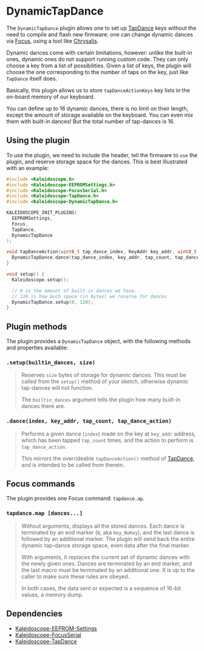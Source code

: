 # DynamicTapDance

The `DynamicTapDance` plugin allows one to set up [TapDance][plugin:tapdance] keys
without the need to compile and flash new firmware: one can change dynamic
dances via [Focus][plugin:focus], using a tool like [Chrysalis][chrysalis].

 [plugin:tapdance]: Kaleidoscope-TapDance.md
 [plugin:focus]: Kaleidoscope-FocusSerial.md
 [chrysalis]: https://github.com/keyboardio/Chrysalis

Dynamic dances come with certain limitations, however: unlike the built-in ones,
dynamic ones do not support running custom code. They can only choose a key from
a list of possibilities. Given a list of keys, the plugin will choose the one
corresponding to the number of taps on the key, just like `TapDance` itself does.

Basically, this plugin allows us to store `tapDanceActionKeys` key lists in the
on-board memory of our keyboard.

You can define up to 16 dynamic dances, there is no limit on their length,
except the amount of storage available on the keyboard. You can even mix them
with built-in dances! But the total number of tap-dances is 16.

## Using the plugin

To use the plugin, we need to include the header, tell the firmware to `use` the
plugin, and reserve storage space for the dances. This is best illustrated with
an example:

```c++
#include <Kaleidoscope.h>
#include <Kaleidoscope-EEPROMSettings.h>
#include <Kaleidoscope-FocusSerial.h>
#include <Kaleidoscope-TapDance.h>
#include <Kaleidoscope-DynamicTapDance.h>

KALEIDOSCOPE_INIT_PLUGINS(
  EEPROMSettings,
  Focus,
  TapDance,
  DynamicTapDance
);

void tapDanceAction(uint8_t tap_dance_index, KeyAddr key_addr, uint8_t tap_count, kaleidoscope::plugin::TapDance::ActionType tap_dance_action) {
  DynamicTapDance.dance(tap_dance_index, key_addr, tap_count, tap_dance_action);
}

void setup() {
  Kaleidoscope.setup();

  // 0 is the amount of built-in dances we have.
  // 128 is how much space (in bytes) we reserve for dances.
  DynamicTapDance.setup(0, 128);
}
```

## Plugin methods

The plugin provides a `DynamicTapDance` object, with the following methods and properties available:

### `.setup(builtin_dances, size)`

> Reserves `size` bytes of storage for dynamic dances. This must be called from
> the `setup()` method of your sketch, otherwise dynamic tap-dances will not
> function.
>
> The `builtin_dances` argument tells the plugin how many built-in dances there
> are.

### `.dance(index, key_addr, tap_count, tap_dance_action)`

> Performs a given dance (`index`) made on the key at `key_addr` address, which
> has been tapped `tap_count` times, and the action to perform is
> `tap_dance_action`.
>
> This mirrors the overrideable `tapDanceAction()` method of
> [TapDance][plugin:tapdance], and is intended to be called from therein.

## Focus commands

The plugin provides one Focus command: `tapdance.ap`.

### `tapdance.map [dances...]`

> Without arguments, displays all the stored dances. Each dance is terminated by
> an end marker (`0`, aka `Key_NoKey`), and the last dance is followed by an
> additional marker. The plugin will send back the entire dynamic tap-dance
> storage space, even data after the final marker.
>
> With arguments, it replaces the current set of dynamic dances with the newly
> given ones. Dances are terminated by an end marker, and the last macro must be
> terminated by an additional one. It is up to the caller to make sure these
> rules are obeyed.
>
> In both cases, the data sent or expected is a sequence of 16-bit values, a
> memory dump.

## Dependencies

* [Kaleidoscope-EEPROM-Settings](Kaleidoscope-EEPROM-Settings.md)
* [Kaleidoscope-FocusSerial](Kaleidoscope-FocusSerial.md)
* [Kaleidoscope-TapDance](Kaleidoscope-TapDance.md)
